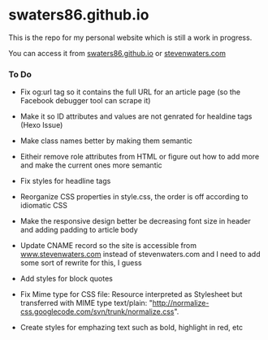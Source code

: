 swaters86.github.io
===================

This is the repo for my personal website which is still a work in progress. 

You can access it from [swaters86.github.io](http://swaters86.github.io/) or [stevenwaters.com](http://stevenwaters.com)

### To Do 

- Fix og:url tag so it contains the full URL for an article page (so the Facebook debugger tool can scrape it)

- Make it so ID attributes and values are not genrated for healdine tags (Hexo Issue)

- Make class names better by making them semantic 

- Eitheir remove role attributes from HTML or figure out how to add more and make the current ones more semantic 

- Fix styles for headline tags 

- Reorganize CSS properties in style.css, the order is off according to idiomatic CSS

- Make the responsive design better be decreasing font size in header and adding padding to article body 

- Update CNAME record so the site is accessible from www.stevenwaters.com instead of stevenwaters.com and I need to add some sort of rewrite for this, I guess 

- Add styles for block quotes 

- Fix Mime type for CSS file: Resource interpreted as Stylesheet but transferred with MIME type text/plain: "http://normalize-css.googlecode.com/svn/trunk/normalize.css". 

- Create styles for emphazing text such as bold, highlight in red, etc
